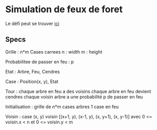 
Simulation de feux de foret
===========================

Le défi peut se trouver [ici](https://zestedesavoir.com/forums/sujet/4690/novembre-2015-simulation-dun-feu-de-foret/)


Specs
-----


Grille : n*m Cases carrees
	n : width
	m : height

Probabilitee de passer en feu : p

Etat : Arbre, Feu, Cendres

Case : Position(x, y), Etat

Tour :
	chaque arbre en feu a des voisins
	chaque arbre en feu devient cendres
	chaque voisin arbre a une probabilité p de passer en feu

Initialisation :
	grille de n*m cases arbres
	1 case en feu

Voisin :
	case (x, y)
	voisin [(x+1, y), (x-1, y), (x, y+1), (x, y-1)]
		avec 0 <= voisin.x < n et 0 <= voisin.y < m
